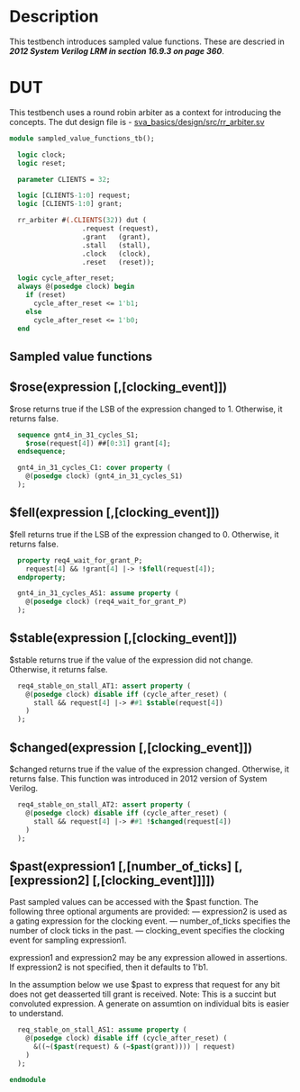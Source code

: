 # Description
This testbench introduces sampled value functions.
These are descried in **_2012 System Verilog LRM in section 16.9.3 on page 360_**.

# DUT
This testbench uses a round robin arbiter as a context for introducing the
concepts. The dut design file is -
[sva_basics/design/src/rr_arbiter.sv](https://github.com/openformal/sva_basics/blob/master/design/docs/rr_arbiter.md)

```sv
module sampled_value_functions_tb();

  logic clock;
  logic reset;

  parameter CLIENTS = 32;

  logic [CLIENTS-1:0] request;
  logic [CLIENTS-1:0] grant;

  rr_arbiter #(.CLIENTS(32)) dut (
                  .request (request),
                  .grant   (grant),
                  .stall   (stall),
                  .clock   (clock),
                  .reset   (reset));

  logic cycle_after_reset;
  always @(posedge clock) begin
    if (reset)
      cycle_after_reset <= 1'b1;
    else
      cycle_after_reset <= 1'b0;
  end

```
## Sampled value functions
## $rose(expression [,[clocking_event]])
$rose returns true if the LSB of the expression changed to 1.
Otherwise, it returns false.
```sv
  sequence gnt4_in_31_cycles_S1;
    $rose(request[4]) ##[0:31] grant[4];
  endsequence;

  gnt4_in_31_cycles_C1: cover property (
    @(posedge clock) (gnt4_in_31_cycles_S1)
  );

```
## $fell(expression [,[clocking_event]])
$fell returns true if the LSB of the expression changed to 0.
Otherwise, it returns false.
```sv
  property req4_wait_for_grant_P;
    request[4] && !grant[4] |-> !$fell(request[4]);
  endproperty;

  gnt4_in_31_cycles_AS1: assume property (
    @(posedge clock) (req4_wait_for_grant_P)
  );

```
## $stable(expression [,[clocking_event]])
$stable returns true if the value of the expression did not change.
Otherwise, it returns false.
```sv
  req4_stable_on_stall_AT1: assert property (
    @(posedge clock) disable iff (cycle_after_reset) (
      stall && request[4] |-> ##1 $stable(request[4])
    )
  );

```
## $changed(expression [,[clocking_event]])
$changed returns true if the value of the expression changed.
Otherwise, it returns false.
This function was introduced in 2012 version of System Verilog.
```sv
  req4_stable_on_stall_AT2: assert property (
    @(posedge clock) disable iff (cycle_after_reset) (
      stall && request[4] |-> ##1 !$changed(request[4])
    )
  );

```
## $past(expression1 [,[number_of_ticks] [,[expression2] [,[clocking_event]]]])

Past sampled values can be accessed with the $past function.
The following three optional arguments are provided:
— expression2 is used as a gating expression for the clocking event.
— number_of_ticks specifies the number of clock ticks in the past.
— clocking_event specifies the clocking event for sampling expression1.

expression1 and expression2 may be any expression allowed in assertions.
If expression2 is not specified, then it defaults to 1'b1.

In the assumption below we use $past to express that request for any bit does
not get deasserted till grant is received.
Note: This is a succint but convoluted expression. A generate on assumtion on
individual bits is easier to understand.
```sv
  req_stable_on_stall_AS1: assume property (
    @(posedge clock) disable iff (cycle_after_reset) (
      &((~($past(request) & (~$past(grant)))) | request)
    )
  );

endmodule
```
